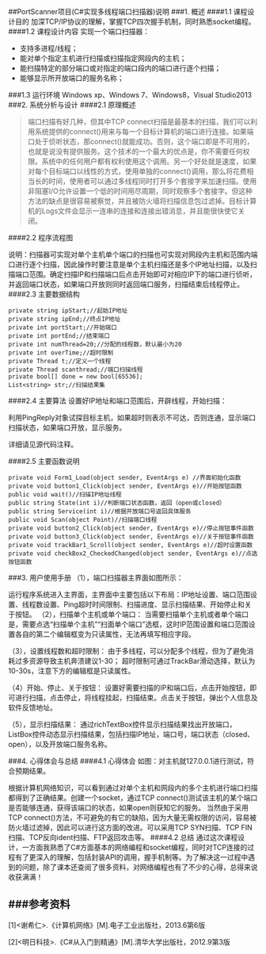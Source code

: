 ##PortScanner项目(C#实现多线程端口扫描器)说明
###1.	概述
####1.1	课程设计目的
 加深TCP/IP协议的理解，掌握TCP四次握手机制，同时熟悉socket编程。
####1.2	课程设计内容
实现一个端口扫描器：
* 支持多进程/线程；
* 能对单个指定主机进行扫描或扫描指定网段内的主机；
* 能扫描特定的部分端口或对指定的端口段内的端口进行逐个扫描；
* 能够显示所开放端口的服务名称；

###1.3	运行环境
Windows xp、Windows 7、Windows8，Visual Studio2013
###2.	系统分析与设计
####2.1	原理概述
>端口扫描有好几种，但其中TCP connect扫描是最基本的扫描，我们可以利用系统提供的connect()用来与每一个目标计算机的端口进行连接。如果端口处于侦听状态，那connect()就能成功。否则，这个端口即是不可用的，也就是说没有提供服务。这个技术的一个最大的优点是，你不需要任何权限。系统中的任何用户都有权利使用这个调用。另一个好处就是速度，如果对每个目标端口以线性的方式，使用单独的connect()调用，那么将花费相当长的时间，使用者可以通过多线程同时打开多个套接字来加速扫描。使用非阻塞I/O允许设置一个低的时间用尽周期，同时观察多个套接字。但这种方法的缺点是很容易被察觉，并且被防火墙将扫描信息包过滤掉。目标计算机的Logs文件会显示一连串的连接和连接出错消息，并且能很快使它关闭。

####2.2	程序流程图
 
说明：扫描器可实现对单个主机单个端口的扫描也可实现对网段内主机和范围内端口进行逐个扫描，因此操作时要注意是单个主机扫描还是多个IP地址扫描，以及扫描端口范围。确定扫描IP和扫描端口后点击开始即可对相应IP下的端口进行侦听，并返回端口状态，如果端口开放则同时返回端口服务，扫描结束后线程停止。
####2.3	主要数据结构
```
private string ipStart;//起始IP地址
private string ipEnd;//终点IP地址
private int portStart;//开始端口
private int portEnd;//结束端口
private int numThread=20;//分配的线程数，默认最小为20
private int overTime;//超时限制
private Thread t;//定义一个线程
private Thread scanthread;//端口扫描线程
private bool[] done = new bool[65536];  
List<string> str;//扫描结果集
```

####2.4	主要算法
设置好IP地址和端口范围后，开辟线程，开始扫描：

利用PingReply对象试探目标主机，如果超时则表示不可达，否则连通，显示端口扫描状态，如果端口开放，显示服务。

详细请见源代码注释。

####2.5	主要函数说明

```
private void Form1_Load(object sender, EventArgs e) //界面初始化函数
private void button1_Click(object sender, EventArgs e)//开始按钮函数
public void wait()//扫描IP地址线程
public string State(int i)//判断端口状态函数，返回（open或closed）
public string Service(int i)//根据开放端口号返回具体服务
public void Scan(object Point)//扫描端口线程
private void button2_Click(object sender, EventArgs e)//停止按钮事件函数
private void button3_Click(object sender, EventArgs e)//关于按钮事件函数
private void trackBar1_Scroll(object sender, EventArgs e)//超时设置函数
private void checkBox2_CheckedChanged(object sender, EventArgs e)//点选按钮函数
```
###3.	用户使用手册
（1），端口扫描器主界面如图所示：
 

运行程序系统进入主界面，主界面中主要包括以下布局：IP地址设置、端口范围设置、线程数设置、Ping超时时间限制、扫描进度、显示扫描结果、开始停止和关于按钮。
（2），扫描单个主机或单个端口：
当需要扫描单个主机或者单个端口是，需要点选“扫描单个主机”“扫面单个端口”选框，这时IP范围设置和端口范围设置各自的第二个编辑框变为只读属性，无法再填写相应字段。
 
（3），设置线程数和超时限制：
由于多线程，可以分配多个线程，但为了避免消耗过多资源导致主机奔溃建议1-30；
超时限制可通过TrackBar滑动选择，默认为10-30s，注意下方的编辑框是只读属性。
 
（4）开始、停止、关于按钮：
设置好需要扫描的IP和端口后，点击开始按钮，即可进行扫描，点击停止，将线程挂起，扫描结束。点击关于按钮，弹出个人信息及软件反馈地址。
 
（5），显示扫描结果：
通过richTextBox控件显示扫描结果找出开放端口，ListBox控件动态显示扫描结果，包括扫描IP地址，端口号，端口状态（closed、open），以及开放端口服务名称。
 

###4.	心得体会与总结
####4.1	心得体会
如图：对主机就127.0.0.1进行测试，符合预期结果。
 

 

根据计算机网络知识，可以看到通过对单个主机和网段内的多个主机进行端口扫描都得到了正确结果。创建一个socket，通过TCP connect()测试该主机的某个端口是否能够连通，获得该端口的状态，如果open则获知它的服务。
当然由于采用TCP connect()方法，不可避免的有它的缺陷，因为大量无需权限的访问，容易被防火墙过滤掉，因此可以进行这方面的改进。可以采用TCP SYN扫描、TCP FIN扫描、TCP反向ident扫描、FTP返回攻击等。
####4.2	总结
通过这次课程设计，一方面我熟悉了C#方面基本的网络编程和socket编程，同时对TCP连接的过程有了更深入的理解，包括封装API的调用，握手机制等。为了解决这一过程中遇到的问题，除了课本还查阅了很多资料，对网络编程也有了不少的心得，总得来说收获满满！

###参考资料
----------
[1]<谢希仁>.《计算机网络》[M].电子工业出版社，2013.6第6版

[2]<明日科技>.《C#从入门到精通》[M].清华大学出版社，2012.9第3版

